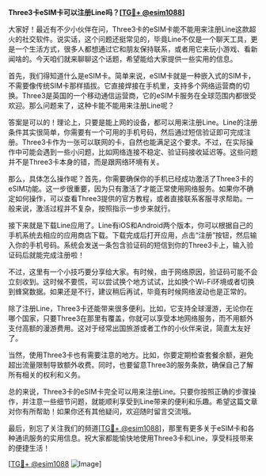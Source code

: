 **Three3卡eSIM卡可以注册Line吗？[[TG💪+ @esim1088](https://t.me/s/esim1088)]**

大家好！最近有不少小伙伴在问，Three3卡的eSIM卡能不能用来注册Line这款超火的社交软件。说实话，这个问题还挺常见的，毕竟Line不仅是一个聊天工具，更是一个生活方式，很多人都想通过它和朋友保持联系，或者用它来玩小游戏、看新闻啥的。今天咱们就来聊聊这个话题，希望能给大家提供一些实用的信息。

首先，我们得知道什么是eSIM卡。简单来说，eSIM卡就是一种嵌入式的SIM卡，不需要像传统SIM卡那样插拔。它直接焊接在手机里，支持多个网络运营商的切换。Three3是英国的一个移动通信运营商，它的eSIM卡服务在全球范围内都很受欢迎。那么问题来了，这种卡能不能用来注册Line呢？

答案是可以的！理论上，只要是能上网的设备，都可以用来注册Line。Line的注册条件其实很简单，你需要有一个可用的手机号码，然后通过短信验证即可完成注册。Three3卡作为一张可以联网的卡，自然也能满足这个要求。不过，在实际操作中可能会遇到一些小问题，比如网络连接不稳定、验证码接收延迟等。这些问题并不是Three3卡本身的错，而是跟网络环境有关。

那么，具体怎么操作呢？首先，你需要确保你的手机已经成功激活了Three3卡的eSIM功能。这一步很重要，因为只有激活了才能正常使用网络服务。如果你不确定如何操作，可以查看Three3提供的官方教程，或者直接联系客服寻求帮助。一般来说，激活过程并不复杂，按照指示一步步来就行。

接下来就是下载Line应用了。Line有iOS和Android两个版本，你可以根据自己的手机系统去相应的应用商店下载。下载完成后打开应用，点击“注册”按钮，然后输入你的手机号码。系统会发送一条包含验证码的短信到你的Three3卡上，输入验证码后就能完成注册啦！

不过，这里有一个小技巧要分享给大家。有时候，由于网络原因，验证码可能不会立刻收到。这时候不要慌，可以尝试换个地方试试，比如换个Wi-Fi环境或者切换到蜂窝数据。如果还是不行，建议稍后再试，毕竟有时候网络波动也是正常的。

除了注册Line，Three3卡还能带来很多便利。比如，它支持全球漫游，无论你在哪个国家，只要Three3在那里有覆盖，你就可以享受本地网络服务，而不用额外支付高额的漫游费用。这对于经常出国旅游或者工作的小伙伴来说，简直太友好了。

当然，使用Three3卡也有需要注意的地方。比如，你要定期检查套餐余额，避免超出流量限制导致额外收费。同时，也要留意Three3的服务条款，确保自己了解所有相关的权利和义务。

总的来说，Three3卡的eSIM卡完全可以用来注册Line。只要你按照正确的步骤操作，并注意一些细节问题，就能顺利享受到Line带来的便利和乐趣。希望这篇文章对你有所帮助！如果你还有其他疑问，欢迎随时留言交流哦。

最后，别忘了关注我们的频道[[TG💪+ @esim1088](https://t.me/s/esim1088)]，那里有更多关于eSIM卡和各种通讯服务的实用信息。祝大家都能愉快地使用Three3卡和Line，享受科技带来的便捷生活！

[[TG💪+ @esim1088](https://t.me/s/esim1088) ![Image](https://i.postimg.cc/4NQfJmqS/Snipaste-2025-05-13-00-14-12.png)]